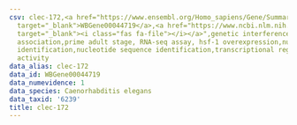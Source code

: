 ```yaml
---
csv: clec-172,<a href="https://www.ensembl.org/Homo_sapiens/Gene/Summary?db=core;g=WBGene00044719"
  target="_blank">WBGene00044719</a>,<a href="https://www.ncbi.nlm.nih.gov/pubmed/30894454"
  target="_blank"><i class="fas fa-file"></i></a>",genetic interference,functional
  association,prime adult stage, RNA-seq assay, hsf-1 overexpression,nucleotide sequence
  identification,nucleotide sequence identification,transcriptional regulation,up-regulates
  activity
data_alias: clec-172
data_id: WBGene00044719
data_numevidence: 1
data_species: Caenorhabditis elegans
data_taxid: '6239'
title: clec-172
---
```

